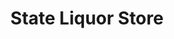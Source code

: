 ---
title: "State Liquor Store"
url: /twin-falls/state-liquor-store-kimberly-road/
shop: Spirituosen
---